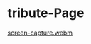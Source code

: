 # tribute-Page
[screen-capture.webm](https://github.com/AAYUSHI1507/tribute-Page/assets/79357098/fc55780c-d38f-4fc0-a9ab-f58d7f0f2a78)
